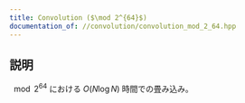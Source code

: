 ```yaml
---
title: Convolution ($\mod 2^{64}$)
documentation_of: //convolution/convolution_mod_2_64.hpp
---
```


## 説明

$\mod 2^{64}$ における $O(N\log N)$ 時間での畳み込み。
